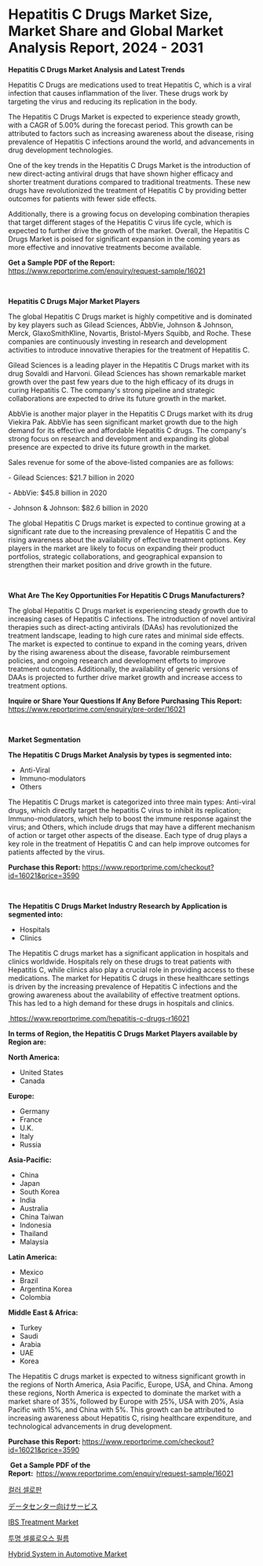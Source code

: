 <p><h1>Hepatitis C Drugs Market Size, Market Share and Global Market Analysis Report, 2024 - 2031</h1></p><p><strong>Hepatitis C Drugs Market Analysis and Latest Trends</strong></p>
<p><p>Hepatitis C Drugs are medications used to treat Hepatitis C, which is a viral infection that causes inflammation of the liver. These drugs work by targeting the virus and reducing its replication in the body.</p><p>The Hepatitis C Drugs Market is expected to experience steady growth, with a CAGR of 5.00% during the forecast period. This growth can be attributed to factors such as increasing awareness about the disease, rising prevalence of Hepatitis C infections around the world, and advancements in drug development technologies.</p><p>One of the key trends in the Hepatitis C Drugs Market is the introduction of new direct-acting antiviral drugs that have shown higher efficacy and shorter treatment durations compared to traditional treatments. These new drugs have revolutionized the treatment of Hepatitis C by providing better outcomes for patients with fewer side effects.</p><p>Additionally, there is a growing focus on developing combination therapies that target different stages of the Hepatitis C virus life cycle, which is expected to further drive the growth of the market. Overall, the Hepatitis C Drugs Market is poised for significant expansion in the coming years as more effective and innovative treatments become available.</p></p>
<p><strong>Get a Sample PDF of the Report:&nbsp;</strong> <a href="https://www.reportprime.com/enquiry/request-sample/16021">https://www.reportprime.com/enquiry/request-sample/16021</a></p>
<p>&nbsp;</p>
<p><strong>Hepatitis C Drugs Major Market Players</strong></p>
<p><p>The global Hepatitis C Drugs market is highly competitive and is dominated by key players such as Gilead Sciences, AbbVie, Johnson & Johnson, Merck, GlaxoSmithKline, Novartis, Bristol-Myers Squibb, and Roche. These companies are continuously investing in research and development activities to introduce innovative therapies for the treatment of Hepatitis C.</p><p>Gilead Sciences is a leading player in the Hepatitis C Drugs market with its drug Sovaldi and Harvoni. Gilead Sciences has shown remarkable market growth over the past few years due to the high efficacy of its drugs in curing Hepatitis C. The company's strong pipeline and strategic collaborations are expected to drive its future growth in the market.</p><p>AbbVie is another major player in the Hepatitis C Drugs market with its drug Viekira Pak. AbbVie has seen significant market growth due to the high demand for its effective and affordable Hepatitis C drugs. The company's strong focus on research and development and expanding its global presence are expected to drive its future growth in the market.</p><p>Sales revenue for some of the above-listed companies are as follows:</p><p>- Gilead Sciences: $21.7 billion in 2020</p><p>- AbbVie: $45.8 billion in 2020</p><p>- Johnson & Johnson: $82.6 billion in 2020</p><p>The global Hepatitis C Drugs market is expected to continue growing at a significant rate due to the increasing prevalence of Hepatitis C and the rising awareness about the availability of effective treatment options. Key players in the market are likely to focus on expanding their product portfolios, strategic collaborations, and geographical expansion to strengthen their market position and drive growth in the future.</p></p>
<p>&nbsp;</p>
<p><strong>What Are The Key Opportunities For Hepatitis C Drugs Manufacturers?</strong></p>
<p><p>The global Hepatitis C Drugs market is experiencing steady growth due to increasing cases of Hepatitis C infections. The introduction of novel antiviral therapies such as direct-acting antivirals (DAAs) has revolutionized the treatment landscape, leading to high cure rates and minimal side effects. The market is expected to continue to expand in the coming years, driven by the rising awareness about the disease, favorable reimbursement policies, and ongoing research and development efforts to improve treatment outcomes. Additionally, the availability of generic versions of DAAs is projected to further drive market growth and increase access to treatment options.</p></p>
<p><strong>Inquire or Share Your Questions If Any Before Purchasing This Report:</strong> <a href="https://www.reportprime.com/enquiry/pre-order/16021">https://www.reportprime.com/enquiry/pre-order/16021</a></p>
<p>&nbsp;</p>
<p><strong>Market Segmentation</strong></p>
<p><strong>The Hepatitis C Drugs Market Analysis by types is segmented into:</strong></p>
<p><ul><li>Anti-Viral</li><li>Immuno-modulators</li><li>Others</li></ul></p>
<p><p>The Hepatitis C Drugs market is categorized into three main types: Anti-viral drugs, which directly target the hepatitis C virus to inhibit its replication; Immuno-modulators, which help to boost the immune response against the virus; and Others, which include drugs that may have a different mechanism of action or target other aspects of the disease. Each type of drug plays a key role in the treatment of Hepatitis C and can help improve outcomes for patients affected by the virus.</p></p>
<p><strong>Purchase this Report:&nbsp;</strong><a href="https://www.reportprime.com/checkout?id=16021&price=3590">https://www.reportprime.com/checkout?id=16021&price=3590</a></p>
<p>&nbsp;</p>
<p><strong>The Hepatitis C Drugs Market Industry Research by Application is segmented into:</strong></p>
<p><ul><li>Hospitals</li><li>Clinics</li></ul></p>
<p><p>The Hepatitis C drugs market has a significant application in hospitals and clinics worldwide. Hospitals rely on these drugs to treat patients with Hepatitis C, while clinics also play a crucial role in providing access to these medications. The market for Hepatitis C drugs in these healthcare settings is driven by the increasing prevalence of Hepatitis C infections and the growing awareness about the availability of effective treatment options. This has led to a high demand for these drugs in hospitals and clinics.</p></p>
<p><a href="https://www.reportprime.com/hepatitis-c-drugs-r16021">&nbsp;https://www.reportprime.com/hepatitis-c-drugs-r16021</a></p>
<p><strong>In terms of Region, the Hepatitis C Drugs Market Players available by Region are:</strong></p>
<p>
    <p> <strong> North America: </strong>
        <ul>
            <li>United States</li>
            <li>Canada</li>
        </ul>
        </p> 
    <p> <strong> Europe: </strong>
        <ul>
            <li>Germany</li>
            <li>France</li>
            <li>U.K.</li>
            <li>Italy</li>
            <li>Russia</li>
        </ul>
        </p> 
    <p> <strong> Asia-Pacific: </strong>
        <ul>
            <li>China</li>
            <li>Japan</li>
            <li>South Korea</li>
            <li>India</li>
            <li>Australia</li>
            <li>China Taiwan</li>
            <li>Indonesia</li>
            <li>Thailand</li>
            <li>Malaysia</li>
        </ul>
        </p> 
    <p> <strong> Latin America: </strong>
        <ul>
            <li>Mexico</li>
            <li>Brazil</li>
            <li>Argentina Korea</li>
            <li>Colombia</li>
        </ul>
        </p> 
    <p> <strong> Middle East & Africa: </strong>
        <ul>
            <li>Turkey</li>
            <li>Saudi</li>
            <li>Arabia</li>
            <li>UAE</li>
            <li>Korea</li>
        </ul>
    </p>
    </p>
<p><p>The Hepatitis C drugs market is expected to witness significant growth in the regions of North America, Asia Pacific, Europe, USA, and China. Among these regions, North America is expected to dominate the market with a market share of 35%, followed by Europe with 25%, USA with 20%, Asia Pacific with 15%, and China with 5%. This growth can be attributed to increasing awareness about Hepatitis C, rising healthcare expenditure, and technological advancements in drug development.</p></p>
<p><strong>Purchase this Report: </strong><a href="https://www.reportprime.com/checkout?id=16021&price=3590">https://www.reportprime.com/checkout?id=16021&price=3590</a></p>
<p>&nbsp;<strong>Get a Sample PDF of the Report:&nbsp;&nbsp;</strong><a href="https://www.reportprime.com/enquiry/request-sample/16021">https://www.reportprime.com/enquiry/request-sample/16021</a></p>
<p><strong></strong></p>
<p><p><a href="https://github.com/RichardLueilwitz787/Market-Research-Report-List-1/blob/main/493884176607.md">컬러 셀로판</a></p><p><a href="https://github.com/JacksonWiza1924/Market-Research-Report-List-1/blob/main/326217282200.md">データセンター向けサービス</a></p><p><a href="https://github.com/Sherrillcrooksxa8i18ucf2m/Market-Research-Report-List-2/blob/main/ibs-treatment-market.md">IBS Treatment Market</a></p><p><a href="https://github.com/fredrickeglers/Market-Research-Report-List-2/blob/main/690708876606.md">투명 셀룰로오스 필름</a></p><p><a href="https://github.com/AlysaLedner2023/Market-Research-Report-List-1/blob/main/hybrid-system-in-automotive-market.md">Hybrid System in Automotive Market</a></p></p>